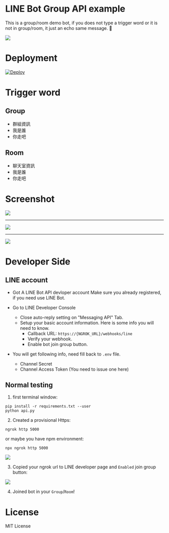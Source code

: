 
# LINE Bot Group API example

This is a group/room demo bot, if you does not type a trigger word or it is not in group/room, 
it just an echo same message. 🤖

![](https://i.imgur.com/bBta70l.png)

# Deployment

[![Deploy](https://www.herokucdn.com/deploy/button.svg)](https://heroku.com/deploy)

# Trigger word

## Group

- 群組資訊
- 我是誰
- 你走吧

## Room

- 聊天室資訊
- 我是誰
- 你走吧

# Screenshot

![](https://i.imgur.com/4rMMe7Pm.png)

---

![](https://i.imgur.com/fBGAqpmm.png)

---

![](https://i.imgur.com/jFipsAJm.png)

# Developer Side

## LINE account

- Got A LINE Bot API devloper account
Make sure you already registered, if you need use LINE Bot.


- Go to LINE Developer Console
    - Close auto-reply setting on "Messaging API" Tab.
    - Setup your basic account information. Here is some info you will need to know.
        - Callback URL: `https://{NGROK_URL}/webhooks/line`
        - Verify your webhook.
        - Enable bot join group button.
- You will get following info, need fill back to `.env` file.
    - Channel Secret
    - Channel Access Token (You need to issue one here)

## Normal testing

1. first terminal window:
```
pip install -r requirements.txt --user
python api.py
```

2. Created a provisional Https:

```
ngrok http 5000
```

or maybe you have npm environment:

```
npx ngrok http 5000
```
![](https://i.imgur.com/azVdG8j.png)

3. Copied your ngrok url to LINE developer page and `Enabled` join group button:

![](https://i.imgur.com/8jU9CMM.png)

4. Joined bot in your `Group`/`Room`!

# License

MIT License

